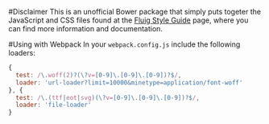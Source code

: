 #Disclaimer
This is an unofficial Bower package that simply puts togeter the JavaScript and CSS files found at the [Fluig Style Guide](http://style.fluig.com/) page, where you can find more information and documentation.

#Using with Webpack
In your `webpack.config.js` include the following loaders:
```javascript
{
  test: /\.woff(2)?(\?v=[0-9]\.[0-9]\.[0-9])?$/,
  loader: 'url-loader?limit=10000&minetype=application/font-woff'
}, {
  test: /\.(ttf|eot|svg)(\?v=[0-9]\.[0-9]\.[0-9])?$/,
  loader: 'file-loader'
}
```
